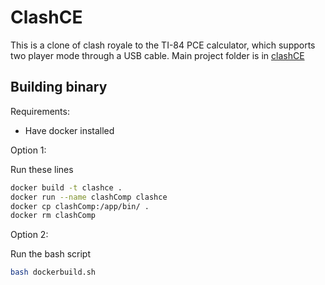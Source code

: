 # ClashCE

This is a clone of clash royale to the TI-84 PCE calculator, which supports two player mode through a USB cable. Main project folder is in [clashCE](/clashCE/src/)

## Building binary

Requirements:

- Have docker installed

Option 1:

Run these lines

```bash
docker build -t clashce .
docker run --name clashComp clashce
docker cp clashComp:/app/bin/ .
docker rm clashComp
```

Option 2:

Run the bash script

```bash
bash dockerbuild.sh
```